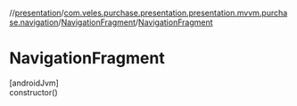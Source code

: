 //[presentation](../../../index.md)/[com.veles.purchase.presentation.presentation.mvvm.purchase.navigation](../index.md)/[NavigationFragment](index.md)/[NavigationFragment](-navigation-fragment.md)

# NavigationFragment

[androidJvm]\
constructor()
